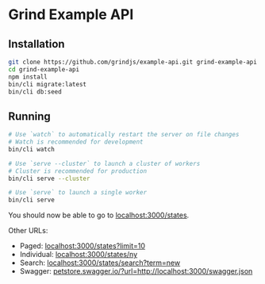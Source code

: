 # Grind Example API

## Installation

```bash
git clone https://github.com/grindjs/example-api.git grind-example-api
cd grind-example-api
npm install
bin/cli migrate:latest
bin/cli db:seed
```

## Running

```bash
# Use `watch` to automatically restart the server on file changes
# Watch is recommended for development
bin/cli watch

# Use `serve --cluster` to launch a cluster of workers
# Cluster is recommended for production
bin/cli serve --cluster

# Use `serve` to launch a single worker
bin/cli serve
```

You should now be able to go to [localhost:3000/states](http://localhost:3000/states).

Other URLs:

 * Paged: [localhost:3000/states?limit=10](http://localhost:3000/states?limit=10)
 * Individual: [localhost:3000/states/ny](http://localhost:3000/states/ny)
 * Search: [localhost:3000/states/search?term=new](http://localhost:3000/states/search?term=new)
 * Swagger: [petstore.swagger.io/?url=http://localhost:3000/swagger.json](http://petstore.swagger.io/?url=http://localhost:3000/swagger.json)
